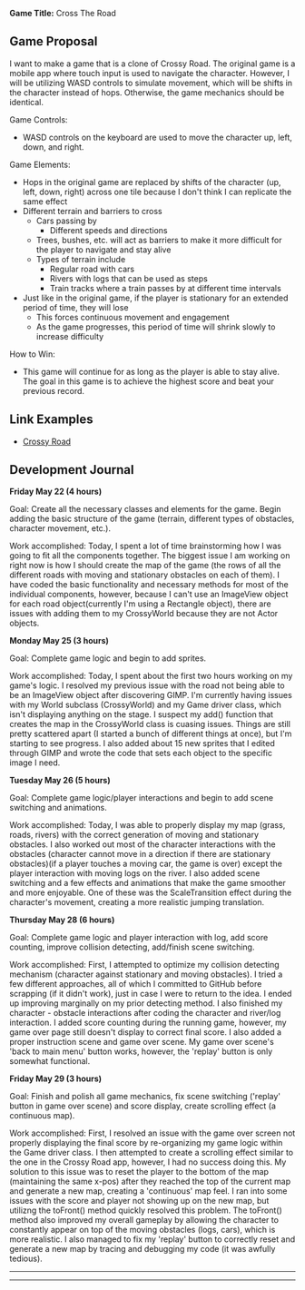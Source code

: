 **Game Title:** Cross The Road

## Game Proposal ##

I want to make a game that is a clone of Crossy Road. The original game is a mobile app where touch input is used to navigate the character. However, I will be utilizing WASD controls to simulate movement, which will be shifts in the character instead of hops. Otherwise, the game mechanics should be identical.

Game Controls:

+ WASD controls on the keyboard are used to move the character up, left, down, and right.

Game Elements:

+ Hops in the original game are replaced by shifts of the character (up, left, down, right) across one tile because I don't think I can replicate the same effect
+ Different terrain and barriers to cross
	+ Cars passing by 
		+ Different speeds and directions
	+ Trees, bushes, etc. will act as barriers to make it more difficult for the player to navigate and stay alive
	+ Types of terrain include
		+ Regular road with cars 
		+ Rivers with logs that can be used as steps
		+ Train tracks where a train passes by at different time intervals 
+ Just like in the original game, if the player is stationary for an extended period of time, they will lose
	+ This forces continuous movement and engagement
	+ As the game progresses, this period of time will shrink slowly to increase difficulty

How to Win:

+ This game will continue for as long as the player is able to stay alive. The goal in this game is to achieve the highest score and beat your previous record.

## Link Examples ##
+ [Crossy Road](https://www.youtube.com/watch?v=Out73NMtuMY)

## Development Journal ##

**Friday May 22 (4 hours)**

Goal:  Create all the necessary classes and elements for the game. Begin adding the basic structure of the game (terrain, different types of obstacles, character movement, etc.).

Work accomplished:  Today, I spent a lot of time brainstorming how I was going to fit all the components together. The biggest issue I am working on right now is how I should create the map of the game (the rows of all the different roads with moving and stationary obstacles on each of them). I have coded the basic functionality and necessary methods for most of the individual components, however, because I can't use an ImageView object for each road object(currently I'm using a Rectangle object), there are issues with adding them to my CrossyWorld because they are not Actor objects.

**Monday May 25 (3 hours)**

Goal:  Complete game logic and begin to add sprites.

Work accomplished:  Today, I spent about the first two hours working on my game's logic. I resolved my previous issue with the road not being able to be an ImageView object after discovering GIMP. I'm currently having issues with my World subclass (CrossyWorld) and my Game driver class, which isn't displaying anything on the stage. I suspect my add() function that creates the map in the CrossyWorld class is cuasing issues. Things are still pretty scattered apart (I started a bunch of different things at once), but I'm starting to see progress. I also added about 15 new sprites that I edited through GIMP and wrote the code that sets each object to the specific image I need.

**Tuesday May 26 (5 hours)**

Goal:  Complete game logic/player interactions and begin to add scene switching and animations.

Work accomplished:  Today, I was able to properly display my map (grass, roads, rivers) with the correct generation of moving and stationary obstacles. I also worked out most of the character interactions with the obstacles (character cannot move in a direction if there are stationary obstacles)(if a player touches a moving car, the game is over) except the player interaction with moving logs on the river. I also added scene switching and a few effects and animations that make the game smoother and more enjoyable. One of these was the ScaleTransition effect during the character's movement, creating a more realistic jumping translation.

**Thursday May 28 (6 hours)**

Goal:  Complete game logic and player interaction with log, add score counting, improve collision detecting, add/finish scene switching.

Work accomplished:  First, I attempted to optimize my collision detecting mechanism (character against stationary and moving obstacles). I tried a few different approaches, all of which I committed to GitHub before scrapping (if it didn't work), just in case I were to return to the idea. I ended up improving marginally on my prior detecting method. I also finished my character - obstacle interactions after coding the character and river/log interaction. I added score counting during the running game, however, my game over page still doesn't display to correct final score. I also added a proper instruction scene and game over scene. My game over scene's 'back to main menu' button works, however, the 'replay' button is only somewhat functional.

**Friday May 29 (3 hours)**

Goal:  Finish and polish all game mechanics, fix scene switching ('replay' button in game over scene) and score display, create scrolling effect (a continuous map).

Work accomplished:  First, I resolved an issue with the game over screen not properly displaying the final score by re-organizing my game logic within the Game driver class. I then attempted to create a scrolling effect similar to the one in the Crossy Road app, however, I had no success doing this. My solution to this issue was to reset the player to the bottom of the map (maintaining the same x-pos) after they reached the top of the current map and generate a new map, creating a 'continuous' map feel. I ran into some issues with the score and player not showing up on the new map, but utilizng the toFront() method quickly resolved this problem. The toFront() method also improved my overall gameplay by allowing the character to constantly appear on top of the moving obstacles (logs, cars), which is more realistic. I also managed to fix my 'replay' button to correctly reset and generate a new map by tracing and debugging my code (it was awfully tedious).
***
***
